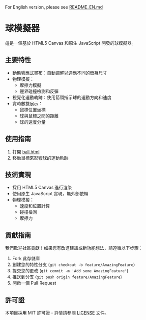 For English version, please see [README_EN.md](README_EN.md)

# 球模擬器

這是一個基於 HTML5 Canvas 和原生 JavaScript 開發的球模擬器。

## 主要特性

- 動態響應式畫布：自動調整以適應不同的螢幕尺寸
- 物理模擬：
  - 摩擦力模擬
  - 邊界碰撞檢測和反彈
- 視覺化運動軌跡：使用箭頭指示球的運動方向和速度
- 實時數據展示：
  - 鼠標位置坐標
  - 球與鼠標之間的距離
  - 球的速度分量

## 使用指南

1. 打開 [ball.html](https://onenok.github.io/ball.html/)
2. 移動鼠標來影響球的運動軌跡

## 技術實現

- 採用 HTML5 Canvas 進行渲染
- 使用原生 JavaScript 實現，無外部依賴
- 物理模擬：
  - 速度和位置計算
  - 碰撞檢測
  - 摩擦力

## 貢獻指南

我們歡迎社區貢獻！如果您有改進建議或新功能想法，請遵循以下步驟：

1. Fork 此存儲庫
2. 創建您的特性分支 (`git checkout -b feature/AmazingFeature`)
3. 提交您的更改 (`git commit -m 'Add some AmazingFeature'`)
4. 推送到分支 (`git push origin feature/AmazingFeature`)
5. 開啟一個 Pull Request

## 許可證

本項目採用 MIT 許可證 - 詳情請參閱 [LICENSE](LICENSE) 文件。

